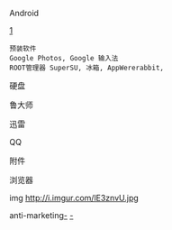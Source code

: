 
Android

[1](https://www.v2ex.com/t/364530#rikka.appops)

```
预装软件
Google Photos, Google 输入法
ROOT管理器 SuperSU, 冰箱, AppWererabbit,
```

硬盘

鲁大师

迅雷

QQ

附件

浏览器

img
http://i.imgur.com/lE3znvU.jpg

anti-marketing[-](https://www.v2ex.com/t/303607)
[-](https://github.com/7900ms/000nottheater_deserted_systemlibrary/blob/master/supplementary/slang-MARKETING.md#知道狗狗本身就有不同的品种(breed))
